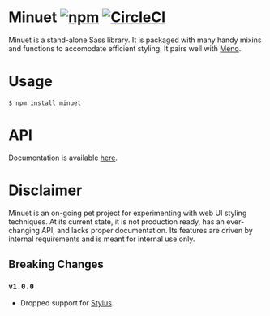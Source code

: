 # Minuet [![npm](https://img.shields.io/npm/v/minuet.svg)](https://www.npmjs.com/package/minuet) [![CircleCI](https://img.shields.io/circleci/build/github/andrewscwei/minuet.svg)](https://circleci.com/gh/andrewscwei/minuet)

Minuet is a stand-alone Sass library. It is packaged with many handy mixins and functions to accomodate efficient styling. It pairs well with [Meno](https://github.com/andrewscwei/meno).

# Usage

```
$ npm install minuet
```

# API

Documentation is available [here](http://andrewscwei.github.io/minuet).

# Disclaimer

Minuet is an on-going pet project for experimenting with web UI styling techniques. At its current state, it is not production ready, has an ever-changing API, and lacks proper documentation. Its features are driven by internal requirements and is meant for internal use only.

## Breaking Changes

### `v1.0.0`

- Dropped support for [Stylus](http://stylus-lang.com/).

